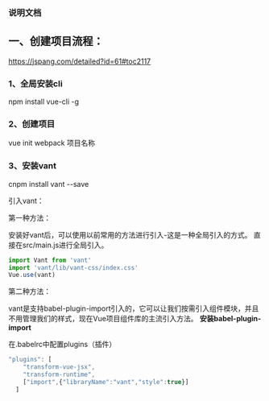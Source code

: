 ### 说明文档 

## 一、创建项目流程：

<https://jspang.com/detailed?id=61#toc2117>

### 1、全局安装cli

npm install vue-cli -g    

### 2、创建项目

vue init webpack 项目名称

### 3、安装vant

cnpm install vant --save

引入vant：

第一种方法：

安装好vant后，可以使用以前常用的方法进行引入-这是一种全局引入的方式。 直接在src/main.js进行全局引入。

```javascript
import Vant from 'vant'
import 'vant/lib/vant-css/index.css'
Vue.use(vant)
```

第二种方法：

vant是支持babel-plugin-import引入的，它可以让我们按需引入组件模块，并且不用管理我们的样式，现在Vue项目组件库的主流引入方法。 **安装babel-plugin-import**

在.babelrc中配置plugins（插件）

```javascript
"plugins": [
    "transform-vue-jsx", 
    "transform-runtime",
    ["import",{"libraryName":"vant","style":true}]
  ]
```







